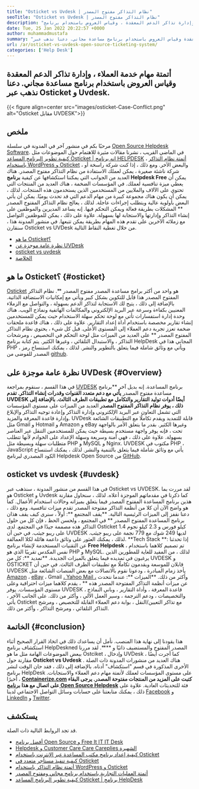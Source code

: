 ```yaml
---
title: "Osticket vs Uvdesk | نظام التذاكر مفتوح المصدر" 
seoTitle: "Osticket vs Uvdesk | نظام التذاكر مفتوح المصدر" 
description: "أتمتة مهام خدمة العملاء ، وإدارة تذاكر الدعم المعقدة ، وقياس العروض باستخدام برنامج HelpDesk المجاني. دعنا نذهب عبر Osticket و Uvdesk." 
date: Tue, 25 Jan 2022 20:22:57 +0000
author: muhammadmustafa
summary: "أتمتة مهام خدمة العملاء ، وإدارة تذاكر الدعم المعقدة وقياس العروض باستخدام برنامج مساعدة مجاني. دعنا نذهب عبر Osticket & amp ؛ UVDESK." 
url: /ar/osticket-vs-uvdesk-open-source-ticketing-system/
categories: ['Help Desk']
---
```


## أتمتة مهام خدمة العملاء ، وإدارة تذاكر الدعم المعقدة وقياس العروض باستخدام برنامج مساعدة مجاني. دعنا نذهب عبر Osticket و Uvdesk.

{{< figure align=center src="images/osticket-Case-Conflict.png" alt="Osticket مقابل UVDESK">}}


## ملخص
مرحبًا بكم في منشور آخر في المدونة في سلسلة [Open Source Helpdesk Software][1]. في الماضي القريب ، نشرنا مقالات مثيرة للاهتمام حول الموضوعات مثل [كيفية تطوير البرنامج المساعد Osticket | إنه برنامج HELPDESK][2] ، [أتمتة نظام التذاكر باستخدام WordPress و Osticket][3] ، والبعض الآخر. ومع ذلك ، إذا كنت شركة راسخة أو شركة ناشئة صغيرة ، يمكن لعملك الاستفادة من نظام التذاكر مفتوح المصدر. هناك العديد من الجوانب التي يمكننا استكشافها عن كيفية **برنامج Helpdesk Free**  يمكن أن يعطي ميزة تنافسية لعملك. في المؤسسات الضخمة ، هناك العديد من المنتجات التي تحتوي على الآلاف والملايين من المستخدمين الذين يستخدمون هذه المنتجات. لذلك ، يمكن أن يكون هناك مجموعة كبيرة من مهام الدعم التي قد تحدث يوميًا. يمكن أن يأتي البعض بأولوية عالية ويتطلب إجراءات عاجلة.
لذلك ، يعالج نظام التذاكر المفتوح المصدر ** المشكلات بطريقة فعالة ويمكن التحكم فيها. إنه يساعد المديرين والموظفين على إنشاء التذاكر وإدارتها والاستجابة لها بسهولة. علاوة على ذلك ، يمكن للموظفين التواصل مع زملائه الآخرين على تقدم هذه المهام بطريقة يمكن تتبعها. في منشور المدونة هذا ، سنقارن Osticket vs UVDesk من خلال تغطية النقاط التالية.
  * [ما هو Osticket؟][4]
  * [نظرة عامة موجزة عن UVDesk][5]
  * [osticket vs uvdesk][6]
  * [الخلاصة][7]

## ما هو Osticket؟   {#osticket}
[Osticket][8] هو واحد من أكثر برامج مساعدة المصدر مفتوح المصدر **. نظام التذاكر المفتوح المصدر هذا قابل للتكوين بشكل كبير ويأتي مع إمكانيات الاستضافة الذاتية. بالإضافة إلى ذلك ، يتيح لك الاستجابة لتذاكر الدعم بسهولة ، والتواصل مع الزملاء المعنيين بكفاءة وسرعة عبر البريد الإلكتروني والمكالمات الهاتفية ونماذج الويب. هناك وحدة إدارة استفسارات تأتي مع لوحة تحكم سهلة الاستخدام حيث يمكن للمستخدمين إنشاء تقارير مخصصة باستخدام أداة إعداد التقارير. علاوة على ذلك ، هناك قاعدة ملحقات ضخمة تعزز تجربة دعم العملاء إلى المستوى الأعلى.
قبل كل شيء ، يحتوي نظام التذاكر المفتوح المصدر ** على العديد من الميزات مثل لوحة التحكم في التخصيص ، ومرشحات التذاكر ، والاستبدال التلقائي ، وغيرها الكثير. يتم كتابة برنامج HelpDesk المجاني هذا في PHP ، ويأتي مع وثائق شاملة فيما يتعلق بالتطوير والنشر. لذلك ، يمكنك استنساخ رمز المصدر للفوضى من [github][9].

## نظرة عامة موجزة على UVDesk   {#Overview}
في هذا القسم ، سنقوم بمراجعة [UVDESK][10] برنامج المساعدة. إنه بديل آخر **برنامج مساعدة مفتوح المصدر  **يأتي مع دعم متعدد القنوات وقدرات إنشاء التذاكر. تقدم UVDESK أيضًا أدوات توليد التقارير والتكامل مع تطبيقات الطرف الثالث. بالإضافة إلى ذلك ، يوفر نظام التذاكر المفتوح المصدر**   العديد من الميزات على مستوى المؤسسات التي تشمل التعاون عبر البريد الإلكتروني وإدارة التذاكر وإعادة توجيه التذاكر والإبلاغ وإدارة قاعدة المعرفة والمزيد. UVDesk قابلة للتمديد ويقدم تكاملًا مع التطبيقات الشائعة مثل Gmail و Hotmail و Amazon و eBay وغيرها الكثير. بقدر ما يتعلق الأمر بالواجهة تحت ، فإنه يوفر واجهة مستخدم بسيطة حيث يمكن للمستخدمين التنقل عبر العناصر بسهولة.
علاوة على ذلك ، فهي آمنة وسريعة وسهلة الإعداد على الخوادم لأنها تتطلب متطلبات سهلة وبسيطة مثل PHP و MySQL و Nginx. UVDESK مكتوب في PHP ، JavaScript يأتي مع وثائق شاملة فيما يتعلق بالتنمية والنشر. لذلك ، يمكنك استنساخ الكود المصدري لبرنامج Helpdesk Open Source من [GitHub][11].

## osticket vs uvdesk   {#uvdesk}
في هذا القسم من منشور المدونة ، سنذهب عبر Osticket vs UVDESK. لقد مررت بما هو Osticket و Uvdesk كما ذكرنا في مقدماتهم الموجزة أعلاه. لذلك ، سنحاول مقارنة هذين برنامج المساعدة المفتوح المصدر فيما يتعلق بميزاته وحالات استخدام الأعمال. كما هو واضح الآن أن كلا من أنظمة التذاكر مفتوحة المصدر تقدم ميزات تنافسية. ومع ذلك ، دعنا نقفز إلى الميزات الرئيسية التالية.
**يقف المجتمع **: أولاً ، سنرى كيف يقف هذان برنامج المساعدة المفتوح المصدر ** في المجتمع ، ولحسن الحظ ، فإن كل من حلول التذاكر هذه مصممة جيدًا في المجتمع. لدى Osticket 1.4 كيلو فورس و 2.3 كيلو نجوم على ريبو جيثب. في حين أن UVDESK لديها 249 شوك مع 779 نجمة على ريبو جيثب. لذلك ، يمكنك العثور على وثائق داعمة هائلة لكلا العمالقة.
**Tech Stack **: إذا تحدثنا عن التقنيات المستخدمة لإنشاء برنامج **Free Helpdesk**  ، تم تصميم كلاهما باستخدام نفس المكدس تقريبًا الذي هو PHP و MySQL. لذلك ، من المفيد للغاية للمطورين الذين يرغبون في تمديده فيما يتعلق بالميزات الجديدة.
**تمديد **: كل من UVDESK و OSTICKET قابلان للموسعة ويقدمون تكاملًا مع تطبيقات الطرف الثالث. في حين أن UVDESK يأخذ زمام المبادرة ، ودعونا نقوم بالاتصالات مع بعض المنصات الشائعة مثل [Amazon][12] ، [eBay][13] ، Gmail [، Yahoo Mail ،][14] وأكثر من ذلك.
**الميزات **: عندما نتحدث عن ميزات أنظمة التذاكر المفتوحة المصدر هذه ** ، يقدم كلاهما ميزات احترافية وعلى مستوى المؤسسات. يوفر UVDESK قاعدة المعرفة ، وأداة التقارير ، وباني النماذج ، والتخصيصات ، ودعم الترجمة ، وسير العمل الآلي ، وأكثر من ذلك. على الجانب الآخر ، يأتي Osticket مع تذاكر التعيين/النقل ، بوابة دعم العملاء القابلة للتخصيص ، ومرشح التذاكر التلقائي ، ومرشح التذاكر ، وأكثر من ذلك.

## الخاتمة   {#conclusion}
هذا يقودنا إلى نهاية هذا المنصب. نأمل أن يساعدك ذلك في اتخاذ القرار الصحيح أثناء استكشاف برنامج HelpDeskned المصدر المفتوح والمستضيف ذاتيًا و ****. لقد مررنا ببعض الموضوعات الهامة مثل ما هو Ostciket ، وإدخال UVDesk ، كما أجرت أيضًا مقارنة حول  **Osticket vs Uvdesk**  . هناك العديد من منشورات المدونة ذات الصلة الأخرى المذكورة في قسم "استكشاف" أدناه. بالإضافة إلى ذلك ، فقد حان الوقت لنشر برنامج HelpDesk على مستوى المؤسسات لعملك لأتمتة مهام دعم العملاء والاستجابات.
أخيرًا ، **[Containerize.com][15] **كتبت على المزيد من المنتجات مفتوحة المصدر. يرجى البقاء على اتصال مع هذا**   [][16][برنامج Open Source Helpdesk][17]** فئة للتحديثات العادية. علاوة على ذلك ، يمكنك متابعتنا على حسابات وسائل التواصل الاجتماعي لدينا [Facebook][18] و [LinkedIn][19] و [Twitter][20].

## يستكشف
قد تجد الروابط التالية ذات الصلة.
  * [أفضل برنامج Open Source و Free It IT IT Desk][17]
  * [Helpdesk و Customer Care Care Careplies الشهيرة][21]
  * [كيفية إعداد برنامج مكتب المساعدة عبر الإنترنت باستخدام Osticket][22]
  * [كيفية تنفيذ مستأجر متعدد في Osticket][23]
  * [أتمتة نظام التذاكر باستخدام WordPress و Osticket][3]
  * [أتمتة العمليات التجارية باستخدام برنامج مجاني ومفتوح المصدر][24]
  * [كيفية تطوير البرنامج المساعد Osticket | برنامج HelpDesk][2]

  
[1]: https://blog.containerize.com/category/helpdesk/
[2]: https://blog.containerize.com/helpdesk/how-to-develop-osticket-plugin-it-helpdesk-software/
[3]: https://blog.containerize.com/blogging/automate-ticketing-system-using-wordpress-and-osticket/
[4]: #osticket
[5]: #overview
[6]: #uvdesk
[7]: #Conclusion
[8]: https://products.containerize.com/helpdesk/osticket/
[9]: https://github.com/osTicket/osTicket
[10]: https://products.containerize.com/helpdesk/uvdesk/
[11]: https://github.com/uvdesk/community-skeleton
[12]: https://www.amazon.com/
[13]: https://www.ebay.com/
[14]: https://login.yahoo.com/?.src=ym&pspid=159600001&activity=mail-direct&.lang=en-US&.intl=us&.done=https%3A%2F%2Fmail.yahoo.com%2Fd
[15]: https://www.containerize.com/
[16]: https://products.containerize.com/single-sign-on/
[17]: https://products.containerize.com/helpdesk/
[18]: https://web.facebook.com/containerize
[19]: https://www.linkedin.com/company/containerize/
[20]: https://twitter.com/containerize_co
[21]: https://products.containerize.com/helpdesk/osticket
[22]: https://blog.containerize.com/helpdesk/how-to-set-up-help-desk-system-using-osticket/
[23]: https://blog.containerize.com/helpdesk/how-to-implement-multi-tenancy-in-osticket/
[24]: https://blog.containerize.com/blogging/automate-business-operations-using-open-source-software/
